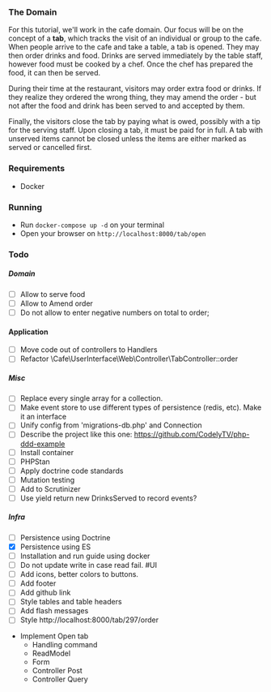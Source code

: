 ### The Domain
For this tutorial, we'll work in the cafe domain. Our focus will be on the concept of a **tab**, which tracks the visit 
of an individual or group to the cafe. When people arrive to the cafe and take a table, a tab is opened. They may then 
order drinks and food. Drinks are served immediately by the table staff, however food must be cooked by a chef. 
Once the chef has prepared the food, it can then be served.

During their time at the restaurant, visitors may order extra food or drinks. 
If they realize they ordered the wrong thing, they may amend the order - but not after the food and drink has been 
served to and accepted by them.

Finally, the visitors close the tab by paying what is owed, possibly with a tip for the serving staff. 
Upon closing a tab, it must be paid for in full. A tab with unserved items cannot be closed unless the items are either 
marked as served or cancelled first.

### Requirements
- Docker

### Running
- Run `docker-compose up -d` on your terminal
- Open your browser on `http://localhost:8000/tab/open`


### Todo
##### Domain
- [ ] Allow to serve food
- [ ] Allow to Amend order
- [ ] Do not allow to enter negative numbers on total to order;
#### Application
- [ ] Move code out of controllers to Handlers
- [ ] Refactor \Cafe\UserInterface\Web\Controller\TabController::order
##### Misc
- [ ] Replace every single array for a collection. 
- [ ] Make event store to use different types of persistence (redis, etc). Make it an interface
- [ ] Unify config from 'migrations-db.php' and Connection
- [ ] Describe the project like this one: https://github.com/CodelyTV/php-ddd-example
- [ ] Install container
- [ ] PHPStan
- [ ] Apply doctrine code standards
- [ ] Mutation testing
- [ ] Add to Scrutinizer
- [ ] Use yield return new DrinksServed to record events?
##### Infra
- [ ] Persistence using Doctrine
- [X] Persistence using ES
- [ ] Installation and run guide using docker
- [ ] Do not update write in case read fail.
#UI
- [ ] Add icons, better colors to buttons.
- [ ] Add footer
- [ ] Add github link
- [ ] Style tables and table headers
- [ ] Add flash messages
- [ ] Style http://localhost:8000/tab/297/order

- Implement Open tab
    - Handling command
    - ReadModel
    - Form
    - Controller Post
    - Controller Query